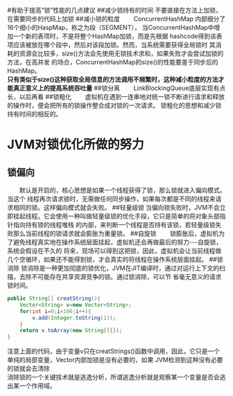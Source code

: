 #有助于提高“锁”性能的几点建议
##减少锁持有的时间
不要直接在方法上加锁，在需要同步的代码上加锁
##减小锁的粒度
&emsp;&emsp;ConcurrentHashMap 内部细分了16个细小的HaspMap，称之为段（SEGMENT），
当ConcurrentHashMap中增加一个新的表项时，不是将整个HashMap加锁，而是先根据
hashcode得到该表项应该被放在哪个段中，然后对该段加锁。然而，当系统需要获得全局锁时
其消耗的资源会比较多，size()方法会先使用无锁技术求和，如果失败才会尝试加锁的方法，在高并发
的场合，ConcurrentHashMap的size()的性能要差于同步后的HashMap。<br>
**只有类似于size()这种获取全局信息的方法调用不频繁时，这种减小粒度的方法才能真正意义上的提高系统吞吐量**
##锁分离
&emsp;&emsp;LinkBlockingQueue底层实现有点长，以后再看
##锁粗化
&emsp;&emsp;虚拟机在遇到一连串地对统一锁不断进行请求和释放的操作时，便会把所有的锁操作整合成对锁的一次请求。
锁粗化的思想和减少锁持有时间的相反的。
# JVM对锁优化所做的努力
## 锁偏向
&emsp;&emsp;默认是开启的，核心思想是如果一个线程获得了锁，那么锁就进入偏向模式。当这个
线程再次请求锁时，无需做任何同步操作，如果每次都是不同的线程来请求相同的锁。这样偏向模式就会失败。
##轻量级锁
当偏向锁失败时，JVM不会立即挂起线程。它会使用一种叫做轻量级锁的优化手段，它只是简单的将对象头部指针指向持有锁的线程堆栈
的内部，来判断一个线程是否持有该锁，若轻量级锁失败那么当前线程的锁请求就会膨胀为重量锁。
##自旋锁
&emsp;&emsp;锁膨胀后，虚拟机为了避免线程真实地在操作系统层面挂起，虚拟机还会再做最后的努力---自旋锁，系统会假设在不久的
将来，现场可以得到这把锁，因此，虚拟机会让当前线程做几个空循环，如果还不能得到锁，才会真实的将线程在操作系统层面挂起。
##锁消除
锁消除是一种更加彻底的锁优化，JVM在JIT编译时，通过对运行上下文的扫描，去除不可能存在共享资源竞争的锁。通过锁消除，可以节
省毫无意义的请求锁时间。<br>
```java
public String[] creatString(){
    Vector<String> v=new Vector<String>;
    for(int i=0;i<100;i++){
        v.add(Integer.toString(1));
    }
    return v.toArray(new String[]{});
}
```
注意上面的代码，由于变量v只在creatStrings()函数中调用，因此，它只是一个单纯的局部变量，Vector内部加锁是没有必要的，如果
JVM检测到这种没有必要的锁就会去清除<br>
消除锁的一个关键技术就是逃逸分析，所谓逃逸分析就是观察某一个变量是否会逃出某一个作用域。


